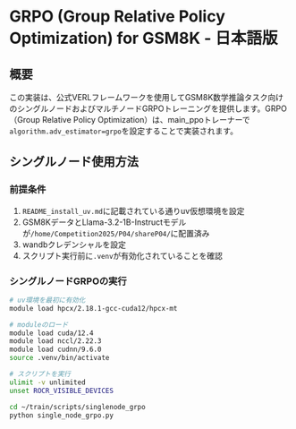 # GRPO (Group Relative Policy Optimization) for GSM8K - 日本語版

## 概要

この実装は、公式VERLフレームワークを使用してGSM8K数学推論タスク向けのシングルノードおよびマルチノードGRPOトレーニングを提供します。GRPO（Group Relative Policy Optimization）は、main_ppoトレーナーで`algorithm.adv_estimator=grpo`を設定することで実装されます。

## シングルノード使用方法

### 前提条件

1. `README_install_uv.md`に記載されている通りuv仮想環境を設定
2. GSM8KデータとLlama-3.2-1B-Instructモデルが`/home/Competition2025/P04/shareP04/`に配置済み
3. wandbクレデンシャルを設定
4. スクリプト実行前に`.venv`が有効化されていることを確認

### シングルノードGRPOの実行

```bash
# uv環境を最初に有効化
module load hpcx/2.18.1-gcc-cuda12/hpcx-mt

# moduleのロード
module load cuda/12.4
module load nccl/2.22.3
module load cudnn/9.6.0
source .venv/bin/activate

# スクリプトを実行
ulimit -v unlimited
unset ROCR_VISIBLE_DEVICES

cd ~/train/scripts/singlenode_grpo
python single_node_grpo.py

```